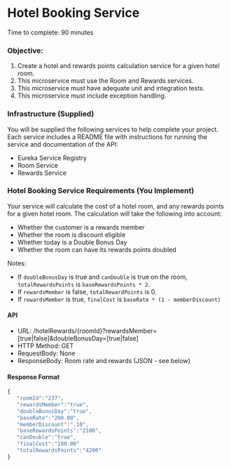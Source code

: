 # Hotel Booking Service

Time to complete: 90 minutes

### Objective:

1. Create a hotel and rewards points calculation service for a given hotel room.
2. This microservice must use the Room and Rewards services.
3. This microservice must have adequate unit and integration tests.
4. This microservice must include exception handling.

### Infrastructure (Supplied)

You will be supplied the following services to help complete your project. Each service includes a README file with instructions for running the service and documentation of the API:

* Eureka Service Registry
* Room Service
* Rewards Service

### Hotel Booking Service Requirements (You Implement)

Your service will calculate the cost of a hotel room, and any rewards points for a given hotel room. The calculation will take the following into account:

* Whether the customer is a rewards member
* Whether the room is discount eligible
* Whether today is a Double Bonus Day
* Whether the room can have its rewards points doubled

Notes:
* If ```doubleBonusDay``` is true and ```canDouble``` is true on the room, ```totalRewardsPoints``` is ```baseRewardsPoints * 2```.
* If ```rewardsMember``` is false, ```totalRewardPoints``` is 0.
* If ```rewardsMember``` is true, ```finalCost``` is ```baseRate * (1 - memberDiscount)```

#### API

* URL: /hotelRewards/{roomId}?rewardsMember=[true|false]&doubleBonusDay=[true|false]
* HTTP Method: GET
* RequestBody: None
* ResponseBody: Room rate and rewards (JSON - see below)

#### Response Format

```javascript
{
   "roomId":"237",
   "rewardsMember":"true",
   "doubleBonusDay":"true",
   "baseRate":"200.00",
   "memberDiscount":".10",
   "baseRewardsPoints":"2100",
   "canDouble":"true",
   "finalCost":"180.00"
   "totalRewardsPoints":"4200"
}
```

